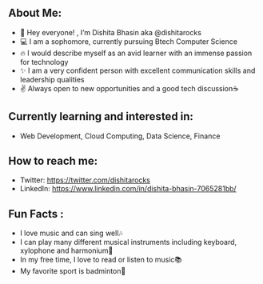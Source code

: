 ## About Me: 

- 👋 Hey everyone! , I’m Dishita Bhasin aka @dishitarocks
- 💻 I am a sophomore, currently pursuing Btech Computer Science
- 🔥 I would describe myself as an avid learner with an immense passion for technology
- ✨ I am a very confident person with excellent communication skills and leadership qualities
- ✌ Always open to new opportunities and a good tech discussion☕

## Currently learning and interested in:
- Web Development, Cloud Computing, Data Science, Finance

## How to reach me:
- Twitter: https://twitter.com/dishitarocks
- LinkedIn: https://www.linkedin.com/in/dishita-bhasin-7065281bb/

## Fun Facts : 
- I love music and can sing well🎶
- I can play many different musical instruments including keyboard, xylophone and harmonium🎹
- In my free time, I love to read or listen to music📚
- My favorite sport is badminton🏸






<!---
dishitarocks/dishitarocks is a ✨ special ✨ repository because its `README.md` (this file) appears on your GitHub profile.
You can click the Preview link to take a look at your changes.
--->
